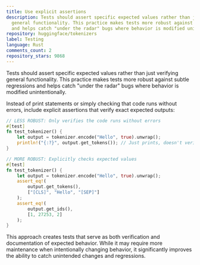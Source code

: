 ```yaml
---
title: Use explicit assertions
description: Tests should assert specific expected values rather than just verifying
  general functionality. This practice makes tests more robust against subtle regressions
  and helps catch "under the radar" bugs where behavior is modified unintentionally.
repository: huggingface/tokenizers
label: Testing
language: Rust
comments_count: 2
repository_stars: 9868
---
```


Tests should assert specific expected values rather than just verifying general functionality. This practice makes tests more robust against subtle regressions and helps catch "under the radar" bugs where behavior is modified unintentionally.

Instead of print statements or simply checking that code runs without errors, include explicit assertions that verify exact expected outputs:

```rust
// LESS ROBUST: Only verifies the code runs without errors
#[test]
fn test_tokenizer() {
    let output = tokenizer.encode("Hello", true).unwrap();
    println!("{:?}", output.get_tokens()); // Just prints, doesn't verify
}

// MORE ROBUST: Explicitly checks expected values
#[test]
fn test_tokenizer() {
    let output = tokenizer.encode("Hello", true).unwrap();
    assert_eq!(
        output.get_tokens(), 
        ["[CLS]", "Hello", "[SEP]"]
    );
    assert_eq!(
        output.get_ids(),
        [1, 27253, 2]
    );
}
```

This approach creates tests that serve as both verification and documentation of expected behavior. While it may require more maintenance when intentionally changing behavior, it significantly improves the ability to catch unintended changes and regressions.